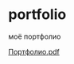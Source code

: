 # portfolio
моё портфолио

[Портфолио.pdf](https://github.com/user-attachments/files/19225677/default.pdf)
